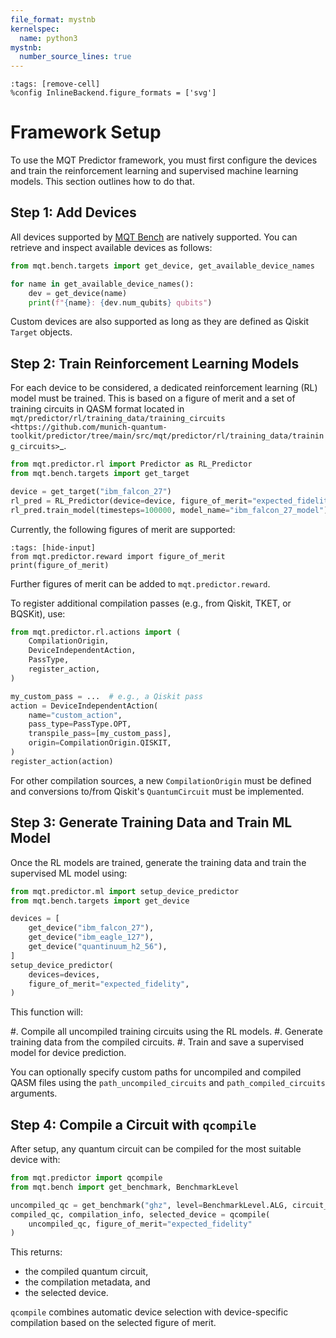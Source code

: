 ```yaml
---
file_format: mystnb
kernelspec:
  name: python3
mystnb:
  number_source_lines: true
---
```


```{code-cell} ipython3
:tags: [remove-cell]
%config InlineBackend.figure_formats = ['svg']
```

# Framework Setup

To use the MQT Predictor framework, you must first configure the devices and train the reinforcement learning and supervised machine learning models. This section outlines how to do that.

## Step 1: Add Devices

All devices supported by [MQT Bench](https://github.com/cda-tum/mqt-bench) are natively supported. You can retrieve and inspect available devices as follows:

```python
from mqt.bench.targets import get_device, get_available_device_names

for name in get_available_device_names():
    dev = get_device(name)
    print(f"{name}: {dev.num_qubits} qubits")
```

Custom devices are also supported as long as they are defined as Qiskit `Target` objects.

## Step 2: Train Reinforcement Learning Models

For each device to be considered, a dedicated reinforcement learning (RL) model must be trained. This is based on a figure of merit and a set of training circuits in QASM format located in
`mqt/predictor/rl/training_data/training_circuits <https://github.com/munich-quantum-toolkit/predictor/tree/main/src/mqt/predictor/rl/training_data/training_circuits>`\_.

```python
from mqt.predictor.rl import Predictor as RL_Predictor
from mqt.bench.targets import get_target

device = get_target("ibm_falcon_27")
rl_pred = RL_Predictor(device=device, figure_of_merit="expected_fidelity")
rl_pred.train_model(timesteps=100000, model_name="ibm_falcon_27_model")
```

Currently, the following figures of merit are supported:

```{code-cell} ipython3
:tags: [hide-input]
from mqt.predictor.reward import figure_of_merit
print(figure_of_merit)
```

Further figures of merit can be added to `mqt.predictor.reward`.

To register additional compilation passes (e.g., from Qiskit, TKET, or BQSKit), use:

```python
from mqt.predictor.rl.actions import (
    CompilationOrigin,
    DeviceIndependentAction,
    PassType,
    register_action,
)

my_custom_pass = ...  # e.g., a Qiskit pass
action = DeviceIndependentAction(
    name="custom_action",
    pass_type=PassType.OPT,
    transpile_pass=[my_custom_pass],
    origin=CompilationOrigin.QISKIT,
)
register_action(action)
```

For other compilation sources, a new `CompilationOrigin` must be defined and conversions to/from Qiskit's `QuantumCircuit` must be implemented.

## Step 3: Generate Training Data and Train ML Model

Once the RL models are trained, generate the training data and train the supervised ML model using:

```python
from mqt.predictor.ml import setup_device_predictor
from mqt.bench.targets import get_device

devices = [
    get_device("ibm_falcon_27"),
    get_device("ibm_eagle_127"),
    get_device("quantinuum_h2_56"),
]
setup_device_predictor(
    devices=devices,
    figure_of_merit="expected_fidelity",
)
```

This function will:

#. Compile all uncompiled training circuits using the RL models.
#. Generate training data from the compiled circuits.
#. Train and save a supervised model for device prediction.

You can optionally specify custom paths for uncompiled and compiled QASM files using the `path_uncompiled_circuits` and `path_compiled_circuits` arguments.

## Step 4: Compile a Circuit with `qcompile`

After setup, any quantum circuit can be compiled for the most suitable device with:

```python
from mqt.predictor import qcompile
from mqt.bench import get_benchmark, BenchmarkLevel

uncompiled_qc = get_benchmark("ghz", level=BenchmarkLevel.ALG, circuit_size=5)
compiled_qc, compilation_info, selected_device = qcompile(
    uncompiled_qc, figure_of_merit="expected_fidelity"
)
```

This returns:

- the compiled quantum circuit,
- the compilation metadata, and
- the selected device.

`qcompile` combines automatic device selection with device-specific compilation based on the selected figure of merit.
